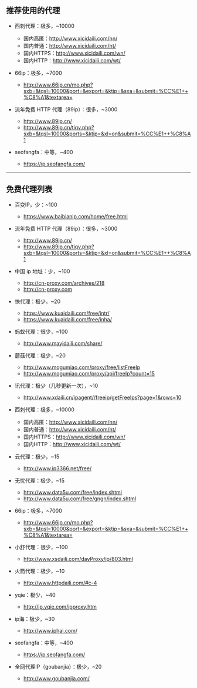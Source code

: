 ## 推荐使用的代理

* 西刺代理：极多，~10000
  * 国内高匿：http://www.xicidaili.com/nn/
  * 国内普通：http://www.xicidaili.com/nt/
  * 国内HTTPS：http://www.xicidaili.com/wn/
  * 国内HTTP：http://www.xicidaili.com/wt/

* 66ip：极多，~7000
  * http://www.66ip.cn/mo.php?sxb=&tqsl=10000&port=&export=&ktip=&sxa=&submit=%CC%E1++%C8%A1&textarea=

* 流年免费 HTTP 代理（89ip）：很多，~3000
  * http://www.89ip.cn/
  * http://www.89ip.cn/tiqv.php?sxb=&tqsl=10000&ports=&ktip=&xl=on&submit=%CC%E1++%C8%A1

* seofangfa：中等，~400
  * https://ip.seofangfa.com/

---
## 免费代理列表

* 百变IP，少：~100
  * https://www.baibianip.com/home/free.html

* 流年免费 HTTP 代理（89ip）：很多，~3000
  * http://www.89ip.cn/
  * http://www.89ip.cn/tiqv.php?sxb=&tqsl=10000&ports=&ktip=&xl=on&submit=%CC%E1++%C8%A1

* 中国 ip 地址：少，~100
  * http://cn-proxy.com/archives/218
  * http://cn-proxy.com

* 快代理：极少，~20
  * https://www.kuaidaili.com/free/intr/
  * https://www.kuaidaili.com/free/inha/

* 蚂蚁代理：很少，~100
  * http://www.mayidaili.com/share/

* 蘑菇代理：极少，~20
  * http://www.mogumiao.com/proxy/free/listFreeIp
  * http://www.mogumiao.com/proxy/api/freeIp?count=15

* 讯代理：极少（几秒更新一次），~10
  * http://www.xdaili.cn/ipagent//freeip/getFreeIps?page=1&rows=10

* 西刺代理：极多，~10000
  * 国内高匿：http://www.xicidaili.com/nn/
  * 国内普通：http://www.xicidaili.com/nt/
  * 国内HTTPS：http://www.xicidaili.com/wn/
  * 国内HTTP：http://www.xicidaili.com/wt/

* 云代理：极少，~15
  * http://www.ip3366.net/free/

* 无忧代理：极少，~15
  * http://www.data5u.com/free/index.shtml
  * http://www.data5u.com/free/gngn/index.shtml

* 66ip：极多，~7000
  * http://www.66ip.cn/mo.php?sxb=&tqsl=10000&port=&export=&ktip=&sxa=&submit=%CC%E1++%C8%A1&textarea=

* 小舒代理：很少，~100
  * http://www.xsdaili.com/dayProxy/ip/803.html

* 火箭代理：极少，~10
  * http://www.httpdaili.com/#c-4

* yqie：极少，~40
  * http://ip.yqie.com/ipproxy.htm

* ip海：极少，~30
  * http://www.iphai.com/

* seofangfa：中等，~400
  * https://ip.seofangfa.com/

* 全网代理IP（goubanjia）：极少，~20
  * http://www.goubanjia.com/
